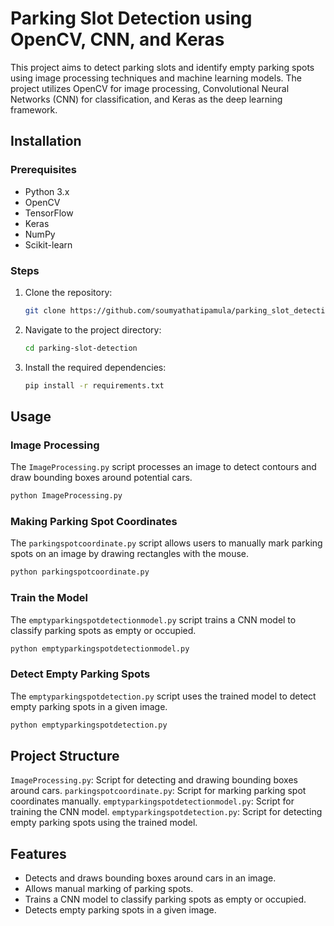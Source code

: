 # Parking Slot Detection using OpenCV, CNN, and Keras
This project aims to detect parking slots and identify empty parking spots using image processing techniques and machine learning models. The project utilizes OpenCV for image processing, Convolutional Neural Networks (CNN) for classification, and Keras as the deep learning framework.

## Installation
### Prerequisites
- Python 3.x
- OpenCV
- TensorFlow
- Keras
- NumPy
- Scikit-learn

### Steps
1. Clone the repository:
    ```bash
    git clone https://github.com/soumyathatipamula/parking_slot_detection.git
    ```
2. Navigate to the project directory:
    ```bash
    cd parking-slot-detection
    ```
3. Install the required dependencies:
    ```bash
    pip install -r requirements.txt
    ```

## Usage
### Image Processing
The `ImageProcessing.py` script processes an image to detect contours and draw bounding boxes around potential cars.
```bash
python ImageProcessing.py
```
### Making Parking Spot Coordinates
The `parkingspotcoordinate.py` script allows users to manually mark parking spots on an image by drawing rectangles with the mouse.
```bash
python parkingspotcoordinate.py
```
### Train the Model
The `emptyparkingspotdetectionmodel.py` script trains a CNN model to classify parking spots as empty or occupied.
```bash
python emptyparkingspotdetectionmodel.py
```
### Detect Empty Parking Spots
The `emptyparkingspotdetection.py` script uses the trained model to detect empty parking spots in a given image.
```bash
python emptyparkingspotdetection.py
```

## Project Structure
`ImageProcessing.py`: Script for detecting and drawing bounding boxes around cars.
`parkingspotcoordinate.py`: Script for marking parking spot coordinates manually.
`emptyparkingspotdetectionmodel.py`: Script for training the CNN model.
`emptyparkingspotdetection.py`: Script for detecting empty parking spots using the trained model.

## Features
- Detects and draws bounding boxes around cars in an image.
- Allows manual marking of parking spots.
- Trains a CNN model to classify parking spots as empty or occupied.
- Detects empty parking spots in a given image.

